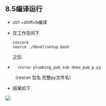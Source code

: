 ## 8.5编译运行
*   ctrl +shift+b编译
*   在工作空间下

        roscore
        source ./devel/setup.bash
    之后
*       rosrun plumbing_pub_sub demo_pub_p.py
    （rosrun 包名 完整py文件名）
*   结果如下  
<img src="https://s2.loli.net/2022/01/20/OL5cx8DrCmoNqpV.png"/>
